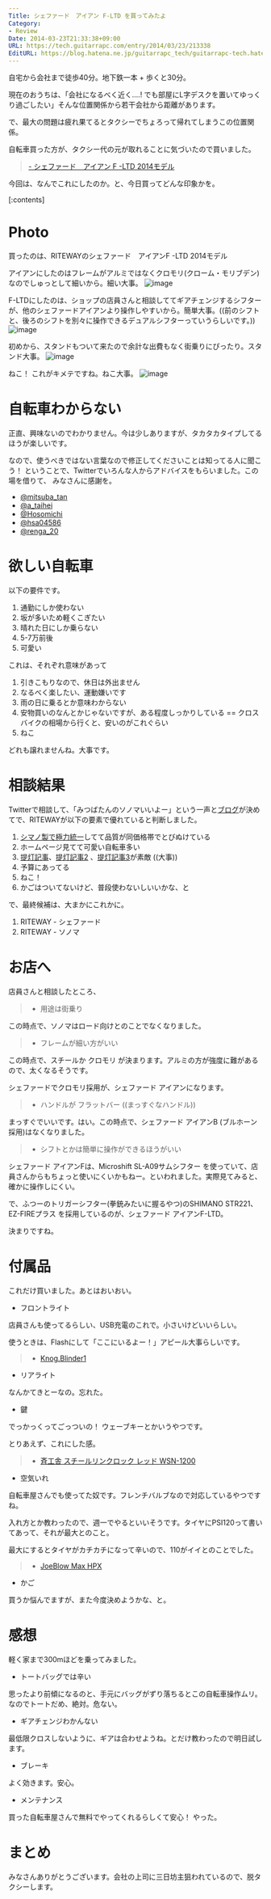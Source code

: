 ```yaml
---
Title: シェファード　アイアン F-LTD を買ってみたよ
Category:
- Review
Date: 2014-03-23T21:33:38+09:00
URL: https://tech.guitarrapc.com/entry/2014/03/23/213338
EditURL: https://blog.hatena.ne.jp/guitarrapc_tech/guitarrapc-tech.hatenablog.com/atom/entry/12921228815720495104
---
```


自宅から会社まで徒歩40分。地下鉄一本 + 歩くと30分。

現在のおうちは、「会社になるべく近く....! でも部屋にL字デスクを置いてゆっくり過ごしたい」そんな位置関係から若干会社から距離があります。

で、最大の問題は疲れ果てるとタクシーでちょろって帰れてしまうこの位置関係。

自転車買った方が、タクシー代の元が取れることに気づいたので買いました。

> [- シェファード　アイアン F -LTD 2014モデル](https://www.riteway-jp.com/bicycle/riteway/2014/9732514.html)

今回は、なんでこれにしたのか。と、今日買ってどんな印象かを。


[:contents]

# Photo

買ったのは、RITEWAYのシェファード　アイアンF -LTD 2014モデル

アイアンにしたのはフレームがアルミではなくクロモリ(クローム・モリブデン)なのでしゅっとして細いから。細い大事。
![image](https://cdn-ak.f.st-hatena.com/images/fotolife/g/guitarrapc_tech/20140323/20140323192608.jpg)

F-LTDにしたのは、ショップの店員さんと相談しててギアチェンジするシフター が、他のシェファードアイアンより操作しやすいから。簡単大事。((前のシフトと、後ろのシフトを別々に操作できるデュアルシフターっていうらしいです。))
![image](https://cdn-ak.f.st-hatena.com/images/fotolife/g/guitarrapc_tech/20140323/20140323192638.jpg)

初めから、スタンドもついて来たので余計な出費もなく街乗りにぴったり。スタンド大事。
![image](https://cdn-ak.f.st-hatena.com/images/fotolife/g/guitarrapc_tech/20140323/20140323192648.jpg)

ねこ！ これがキメテですね。ねこ大事。
![image](https://cdn-ak.f.st-hatena.com/images/fotolife/g/guitarrapc_tech/20140323/20140323192622.jpg)


# 自転車わからない

正直、興味ないのでわかりません。今は少しありますが、タカタカタイプしてるほうが楽しいです。

なので、使うべきではない言葉なので修正してくださいことは知ってる人に聞こう！ ということで、Twitterでいろんな人からアドバイスをもらいました。この場を借りて、 みなさんに感謝を。

- [@mitsuba_tan](https://twitter.com/mitsuba_tan)
- [@a_taihei](https://twitter.com/a_taihei)
- [@Hosomichi](https://twitter.com/Hosomichi)
- [@hsa04586 ](https://twitter.com/hsa04586)
- [@renga_20](https://twitter.com/renga_20)

# 欲しい自転車

以下の要件です。

1. 通勤にしか使わない
2. 坂が多いため軽くこぎたい
3. 晴れた日にしか乗らない
4. 5-7万前後
5. 可愛い

これは、それぞれ意味があって

1. 引きこもりなので、休日は外出ません
2. なるべく楽したい、運動嫌いです
3. 雨の日に乗るとか意味わからない
4. 安物買いのなんとかじゃないですが、ある程度しっかりしている == クロスバイクの相場から行くと、安いのがこれぐらい
5. ねこ

どれも譲れませんね。大事です。

# 相談結果

Twitterで相談して、「みつばたんのソノマいいよー」という一声と[ブログ](https://c-mitsuba.hatenablog.com/entry/2014/01/26/223754)が決めてで、RITEWAYが以下の要素で優れていると判断しました。

1. [シマノ製で極力統一](https://www.riteway-jp.com/bicycle/riteway/2014/s9732514.html)してて品質が同価格帯でとびぬけている
2. ホームページ見てて可愛い自転車多い
3. [提灯記事](https://c-mitsuba.hatenablog.com/entries/2014/01/26)、[提灯記事2](https://ameblo.jp/kechappumegane/entry-11502296466.html) 、[提灯記事3](https://ameblo.jp/kechappumegane/entry-11590915235.html)が素敵 ((大事))
4. 予算にあってる
5. ねこ！
6. かごはついてないけど、普段使わないしいいかな、と

で、最終候補は、大まかにこれかに。

1. RITEWAY - シェファード
2. RITEWAY - ソノマ

# お店へ

店員さんと相談したところ、

> - 用途は街乗り

この時点で、ソノマはロード向けとのことでなくなりました。

> - フレームが細い方がいい

この時点で、スチールか クロモリ  が決まります。アルミの方が強度に難があるので、太くなるそうです。

シェファードでクロモリ採用が、シェファード アイアンになります。

> - ハンドルが フラットバー ((まっすぐなハンドル))

まっすぐでいいです。はい。この時点で、シェファード アイアンB (ブルホーン採用)はなくなりました。


> - シフトとかは簡単に操作ができるほうがいい

シェファード アイアンFは、Microshift SL-A09サムシフター を使っていて、店員さんからもちょっと使いにくいかもねー。といわれました。実際見てみると、確かに操作しにくい。

で、ふつーのトリガーシフター(拳銃みたいに握るやつ)のSHIMANO STR221、 EZ-FIREプラス を採用しているのが、シェファード アイアンF-LTD。

決まりですね。

# 付属品

これだけ買いました。あとはおいおい。

- フロントライト

店員さんも使ってるらしい、USB充電のこれで。小さいけどいいらしい。

使うときは、Flashにして「ここにいるよー！」アピール大事らしいです。

> - [Knog.Blinder1](https://www.diatechproducts.com/news/2012-1011.html)

- リアライト

なんかてきとーなの。忘れた。

- 鍵

でっかっくってごっついの！ ウェーブキーとかいうやつです。

とりあえず、これにした感。

> - [斉工舎 スチールリンクロック レッド WSN-1200](https://www.amazon.co.jp/%E6%96%89%E5%B7%A5%E8%88%8E-SAIKO-WSN-1200-%E3%82%B9%E3%83%81%E3%83%BC%E3%83%AB%E3%83%AA%E3%83%B3%E3%82%AF%E3%83%AD%E3%83%83%E3%82%AF-%E3%83%AC%E3%83%83%E3%83%89/dp/B001HRPVRC)

- 空気いれ

自転車屋さんでも使ってた奴です。フレンチバルブなので対応しているやつですね。

入れ方とか教わったので、週一でやるといいそうです。タイヤにPSI120って書いてあって、それが最大とのこと。

最大にするとタイヤがカチカチになって辛いので、110がイイとのことでした。

> - [JoeBlow Max HPX](https://topeak.jp/pump/ppf05800.html)

- かご

買うか悩んでますが、また今度決めようかな、と。

# 感想

軽く家まで300mほどを乗ってみました。

- トートバッグでは辛い

思ったより前傾になるのと、手元にバッグがずり落ちるとこの自転車操作ムリ。なのでトートだめ、絶対。危ない。

- ギアチェンジわかんない

最低限クロスしないように、ギアは合わせようね。とだけ教わったので明日試します。

- ブレーキ

よく効きます。安心。

- メンテナンス

買った自転車屋さんで無料でやってくれるらしくて安心！ やった。

# まとめ

みなさんありがとうございます。会社の上司に三日坊主狙われているので、脱タクシーします。
